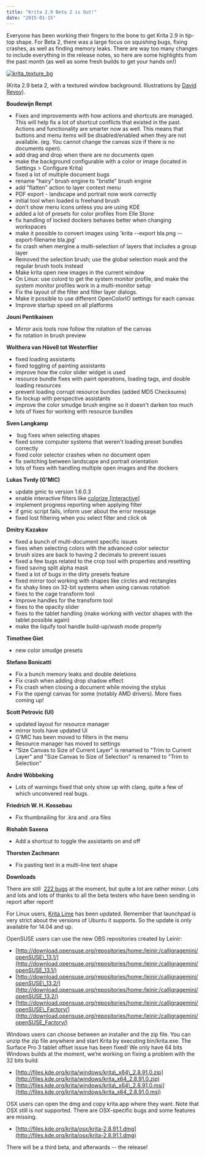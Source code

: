 ```yaml
---
title: "Krita 2.9 Beta 2 is Out!"
date: "2015-01-15"
---
```


Everyone has been working their fingers to the bone to get Krita 2.9 in tip-top shape. For Beta 2, there was a large focus on squishing bugs, fixing crashes, as well as finding memory leaks. There are way too many changes to include everything in the release notes, so here are some highlights from the past month (as well as some fresh builds to get your hands on!)

[![krita_texture_bg](../images/krita_texture_bg-1024x564.jpg)](https://krita.org/wp-content/uploads/2015/01/krita_texture_bg.jpg)

(Krita 2.9 beta 2, with a textured window background. Illustrations by [David Revoy](http://www.patreon.com/davidrevoy)).

**Boudewijn Rempt**

- Fixes and improvements with how actions and shortcuts are managed. This will help fix a lot of shortcut conflicts that existed in the past. Actions and functionality are smarter now as well. This means that buttons and menu items will be disabled/enabled when they are not available. (eg. You cannot change the canvas size if there is no documents open).
- add drag and drop when there are no documents open
- make the background configurable with a color or image (located in Settings > Configure Krita)
- fixed a lot of multiple document bugs
- rename "hairy" brush engine to "bristle" brush engine
- add "flatten" action to layer context menu
- PDF export - landscape and portrait now work correctly
- initial tool when loaded is freehand brush
- don't show menu icons unless you are using KDE
- added a lot of presets for color profiles from Elle Stone
- fix handling of locked dockers behaves better when changing workspaces
- make it possible to convert images using 'krita --export bla.png --export-filename bla.jpg'
- fix crash when mergine a multi-selection of layers that includes a group layer
- Removed the selection brush; use the global selection mask and the regular brush tools instead
- Make krita open new images in the current window
- On Linux: use colord to get the system monitor profile, and make the system monitor profiles work in a multi-monitor setup
- Fix the layout of the filter and filter layer dialogs.
- Make it possible to use different OpenColorIO settings for each canvas
- Improve startup speed on all platforms

**Jouni Pentikainen**

- Mirror axis tools now follow the rotation of the canvas
- fix rotation in brush preview

**Wolthera van Hövell tot Westerflier**

- fixed loading assistants
- fixed toggling of painting assistants
- improve how the color slider widget is used
- resource bundle fixes with paint operations, loading tags, and double loading resources
- prevent loading corrupt resource bundles (added MD5 Checksums)
- fix lockup with perspective assistants
- improve the color smudge brush engine so it doesn't darken too much
- lots of fixes for working with resource bundles

**Sven Langkamp**

-  bug fixes when selecting shapes
- fixed some computer systems that weren't loading preset bundles correctly
- fixed color selector crashes when no document open
- fix switching between landscape and portrait orientation
- lots of fixes with handling multiple open images and the dockers

**Lukas Tvrdy (G'MIC)**

- update gmic to version 1.6.0.3
- enable interactive filters like [colorize \[interactive\]](http://www.davidrevoy.com/article240/gmic-line-art-colorization)
- implement progress reporting when applying filter
- if gmic script fails, inform user about the error message
- fixed lost filtering when you select filter and click ok

**Dmitry Kazakov**

- fixed a bunch of multi-document specific issues
- fixes when selecting colors with the advanced color selector
- brush sizes are back to having 2 decimals to prevent issues
- fixed a few bugs related to the crop tool with properties and resetting
- fixed saving split alpha mask
- fixed a lot of bugs in the dirty presets feature
- fixed mirror tool working with shapes like circles and rectangles
- fix shaky lines on 32-bit systems when using canvas rotation
- fixes to the cage transform tool
- Improve handles for the transform tool
- fixes to the opacity slider
- fixes to the tablet handling (make working with vector shapes with the tablet possible again)
- make the liquify tool handle build-up/wash mode properly

**Timothee Giet**

- new color smudge presets

**Stefano Bonicatti**

- Fix a bunch memory leaks and double deletions
- Fix crash when adding drop shadow effect
- Fix crash when closing a document while moving the stylus
- Fix the opengl canvas for some (notably AMD drivers). More fixes coming up!

**Scott Petrovic (UI)**

- updated layout for resource manager
- mirror tools have updated UI
- G'MIC has been moved to filters in the menu
- Resource manager has moved to settings
- "Size Canvas to Size of Current Layer" is renamed to "Trim to Current Layer" and "Size Canvas to Size of Selection" is renamed to "Trim to Selection"

 **André Wöbbeking**

- Lots of warnings fixed that only show up with clang, quite a few of which unconvered real bugs.

**Friedrich W. H. Kossebau**

- Fix thumbnailing for .kra and .ora files

 **Rishabh Saxena**

- Add a shortcut to toggle the assistants on and off

**Thorsten Zachmann**

- Fix pasting text in a multi-line text shape

**Downloads**

There are still  [222 bugs](https://bugs.kde.org/buglist.cgi?bug_severity=critical&bug_severity=grave&bug_severity=major&bug_severity=crash&bug_severity=normal&bug_severity=minor&bug_status=UNCONFIRMED&bug_status=CONFIRMED&bug_status=ASSIGNED&bug_status=REOPENED&list_id=1167792&product=krita&query_format=advanced) at the moment, but quite a lot are rather minor. Lots and lots and lots of thanks to all the beta testers who have been sending in report after report!

For Linux users, [Krita Lime](https://launchpad.net/~dimula73/+archive/ubuntu/krita) has been updated. Remember that launchpad is very strict about the versions of Ubuntu it supports. So the update is only available for 14.04 and up.

OpenSUSE users can use the new OBS repositories created by Leinir:

- [http://download.opensuse.org/repositories/home:/leinir:/calligragemini/openSUSE\_13.1/](http://download.opensuse.org/repositories/home:/leinir:/calligragemini/openSUSE_13.1/)
- [http://download.opensuse.org/repositories/home:/leinir:/calligragemini/openSUSE\_13.2/](http://download.opensuse.org/repositories/home:/leinir:/calligragemini/openSUSE_13.2/)
- [http://download.opensuse.org/repositories/home:/leinir:/calligragemini/openSUSE\_Factory/](http://download.opensuse.org/repositories/home:/leinir:/calligragemini/openSUSE_Factory/)

Windows users can choose between an installer and the zip file. You can unzip the zip file anywhere and start Krita by executing bin/krita.exe. The Surface Pro 3 tablet offset issue has been fixed! We only have 64 bits Windows builds at the moment, we’re working on fixing a problem with the 32 bits build.

- [http://files.kde.org/krita/windows/krita\_x64\_2.8.91.0.zip](http://files.kde.org/krita/windows/krita_x64_2.8.91.0.zip)
- [http://files.kde.org/krita/windows/krita\_x64\_2.8.91.0.msi](http://files.kde.org/krita/windows/krita_x64_2.8.91.0.msi)

OSX users can open the dmg and copy krita.app where they want. Note that OSX still is _not_ supported. There are OSX-specific bugs and some features are missing.

- [http://files.kde.org/krita/osx/krita-2.8.91.1.dmg](http://files.kde.org/krita/osx/krita-2.8.91.1.dmg)

There will be a third beta, and afterwards -- the release!

